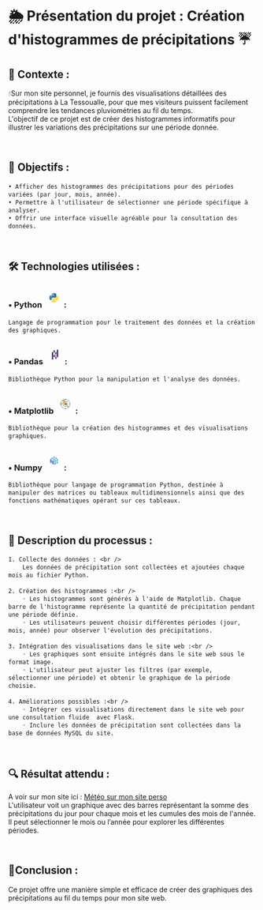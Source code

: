 # 🌦️ Présentation du projet : Création d'histogrammes de précipitations ☔

## 🚀 Contexte :

💧Sur mon site personnel, je fournis des visualisations détaillées des précipitations à La Tessoualle, pour que mes visiteurs puissent facilement comprendre les tendances pluviométries au fil du temps. <br />
L'objectif de ce projet est de créer des histogrammes informatifs pour illustrer les variations des précipitations sur une période donnée.

<br />

## 🔭 Objectifs :
    • Afficher des histogrammes des précipitations pour des périodes variées (par jour, mois, année).
    • Permettre à l'utilisateur de sélectionner une période spécifique à analyser.
    • Offrir une interface visuelle agréable pour la consultation des données.

<br />

## 🛠️ Technologies utilisées :

###    • Python <img style="margin: 10px" src="images/python.png" alt="Python" title="Python" height="20" />: 
    Langage de programmation pour le traitement des données et la création des graphiques.

###    • Pandas <img style="margin: 10px" src="images/pandas.png" alt="Pandas" title="Pandas" height="20" />: 
    Bibliothèque Python pour la manipulation et l'analyse des données.

###    • Matplotlib <img style="margin: 10px" src="images/matplotlib.png" alt="Matplotlib" title="Matplotlib" height="20" />: 
    Bibliothèque pour la création des histogrammes et des visualisations graphiques.
    
###    • Numpy <img style="margin: 10px" src="images/numpy.png" alt="Numpy" title="Numpy" height="20" />: 
    Bibliothèque pour langage de programmation Python, destinée à manipuler des matrices ou tableaux multidimensionnels ainsi que des fonctions mathématiques opérant sur ces tableaux. 

<br />

## 📝 Description du processus :

    1. Collecte des données : <br />
        Les données de précipitation sont collectées et ajoutées chaque mois au fichier Python.

    2. Création des histogrammes :<br />
        ◦ Les histogrammes sont générés à l'aide de Matplotlib. Chaque barre de l'histogramme représente la quantité de précipitation pendant une période définie.
        ◦ Les utilisateurs peuvent choisir différentes périodes (jour, mois, année) pour observer l'évolution des précipitations.
          
    3. Intégration des visualisations dans le site web :<br />
        ◦ Les graphiques sont ensuite intégrés dans le site web sous le format image. 
        ◦ L'utilisateur peut ajuster les filtres (par exemple, sélectionner une période) et obtenir le graphique de la période choisie.
          
    4. Améliorations possibles :<br />
        ◦ Intégrer ces visualisations directement dans le site web pour une consultation fluide  avec Flask.
        ◦ Inclure les données de précipitation sont collectées dans la base de données MySQL du site.

<br />

## 🔍 Résultat attendu :
A voir sur mon site ici : <a href="http://nelly.babin.free.fr/meteo/index.php" target="_blank" title="Météo sur mon site perso">Météo sur mon site perso</a><br />
L'utilisateur voit un graphique avec des barres représentant la somme des précipitations du jour pour chaque mois et les cumules des mois de l'année.<br /> 
Il peut sélectionner le mois ou l’année pour explorer les différentes périodes.

<br />

## 🎯Conclusion :

Ce projet offre une manière simple et efficace de créer des graphiques des précipitations au fil du temps pour mon site web.